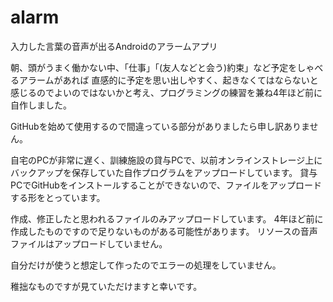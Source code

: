 # alarm
入力した言葉の音声が出るAndroidのアラームアプリ

朝、頭がうまく働かない中、「仕事」「(友人などと会う)約束」など予定をしゃべるアラームがあれば
直感的に予定を思い出しやすく、起きなくてはならないと感じるのでよいのではないかと考え、プログラミングの練習を兼ね4年ほど前に自作しました。

GitHubを始めて使用するので間違っている部分がありましたら申し訳ありません。

自宅のPCが非常に遅く、訓練施設の貸与PCで、以前オンラインストレージ上にバックアップを保存していた自作プログラムをアップロードしています。
貸与PCでGitHubをインストールすることができないので、ファイルをアップロードする形をとっています。

作成、修正したと思われるファイルのみアップロードしています。
4年ほど前に作成したものですので足りないものがある可能性があります。
リソースの音声ファイルはアップロードしていません。

自分だけが使うと想定して作ったのでエラーの処理をしていません。

稚拙なものですが見ていただけますと幸いです。
